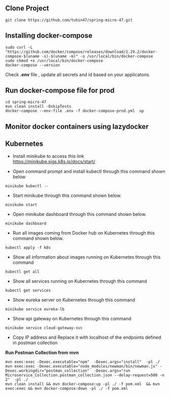 
## Clone Project
```shell
git clone https://github.com/tuhin47/spring-micro-47.git
```

## Installing docker-compose

```shell
sudo curl -L "https://github.com/docker/compose/releases/download/1.29.2/docker-compose-$(uname -s)-$(uname -m)" -o /usr/local/bin/docker-compose
sudo chmod +x /usr/local/bin/docker-compose
docker-compose --version
```

Check **.env** file , update all secrets and id based on your applicatons.

## Run docker-compose file for prod
```shell
cd spring-micro-47
mvn clean install -DskipTests
docker-compose --env-file .env -f docker-compose-prod.yml  up
```

## Monitor docker containers using lazydocker

## Kubernetes

- Install minikube to access this link https://minikube.sigs.k8s.io/docs/start/

- Open command prompt and install kubectl through this command shown below

```shell
minikube kubectl --
```

- Start minikube through this command shown below.

```shell
minikube start
```
- Open minikube dashboard through this command shown below.
```shell
minikube dashboard
```
- Run all images coming from Docker hub on Kubernetes through this command shown below.

```shell
kubectl apply -f k8s
```
- Show all information about images running on Kubernetes through this command

```shell
kubectl get all
```
- Show all services running on Kubernetes through this command

```shell
kubectl get services
```
- Show eureka server on Kubernetes through this command

```shell
minikube service eureka-lb
```
- Show api gateway on Kubernetes through this command
```shell
minikube service cloud-gateway-svc
```
- Copy IP address and Replace it with localhost of the endpoints defined in postman collection


**Run Postman Collection from mvn**

```shell
mvn exec:exec -Dexec.executable="npm"  -Dexec.args="install"  -pl ./
mvn exec:exec -Dexec.executable="node_modules/newman/bin/newman.js" -Dexec.workingdir="postman_collection"  -Dexec.args="run Microservice_Collection.postman_collection.json --delay-request=500 -n 2"  -pl ./
mvn clean install && mvn docker-compose:up -pl ./ -f pom.xml  && mvn exec:exec && mvn docker-compose:down -pl ./ -f pom.xml
```
